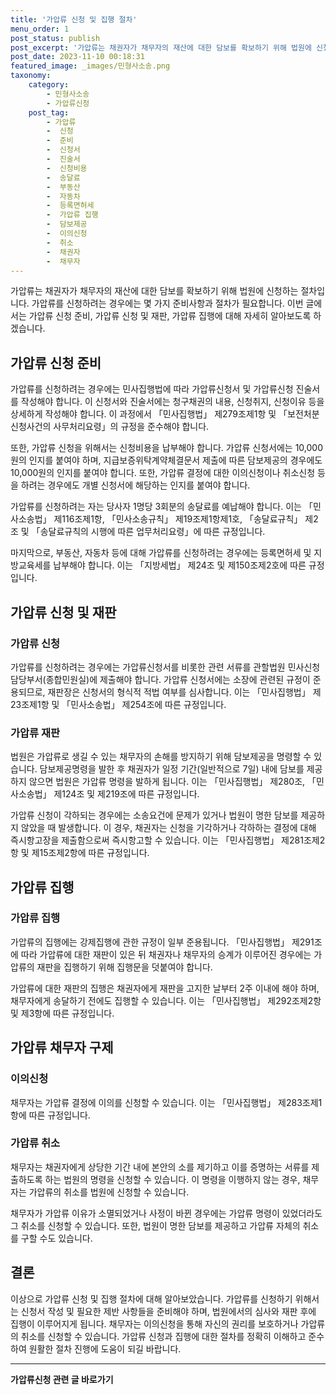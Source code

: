 ```yaml
---
title: '가압류 신청 및 집행 절차'
menu_order: 1
post_status: publish
post_excerpt: '가압류는 채권자가 채무자의 재산에 대한 담보를 확보하기 위해 법원에 신청하는 절차입니다. 가압류를 신청하려는 경우에는 몇 가지 준비사항과 절차가 필요합니다. 이번 글에서는 가압류 신청 준비, 가압류 신청 및 재판, 가압류 집행에 대해 자세히 알아보도록 하겠습니다.'
post_date: 2023-11-10 00:18:31
featured_image: _images/민형사소송.png
taxonomy:
    category:
        - 민형사소송
        - 가압류신청
    post_tag:
        - 가압류
        -  신청
        -  준비
        -  신청서
        -  진술서
        -  신청비용
        -  송달료
        -  부동산
        -  자동차
        -  등록면허세
        -  가압류 집행
        -  담보제공
        -  이의신청
        -  취소
        -  채권자
        -  채무자
---
```



가압류는 채권자가 채무자의 재산에 대한 담보를 확보하기 위해 법원에 신청하는 절차입니다. 가압류를 신청하려는 경우에는 몇 가지 준비사항과 절차가 필요합니다. 이번 글에서는 가압류 신청 준비, 가압류 신청 및 재판, 가압류 집행에 대해 자세히 알아보도록 하겠습니다.

## 가압류 신청 준비

가압류를 신청하려는 경우에는 민사집행법에 따라 가압류신청서 및 가압류신청 진술서를 작성해야 합니다. 이 신청서와 진술서에는 청구채권의 내용, 신청취지, 신청이유 등을 상세하게 작성해야 합니다. 이 과정에서 「민사집행법」 제279조제1항 및 「보전처분 신청사건의 사무처리요령」의 규정을 준수해야 합니다.

또한, 가압류 신청을 위해서는 신청비용을 납부해야 합니다. 가압류 신청서에는 10,000원의 인지를 붙여야 하며, 지급보증위탁계약체결문서 제출에 따른 담보제공의 경우에도 10,000원의 인지를 붙여야 합니다. 또한, 가압류 결정에 대한 이의신청이나 취소신청 등을 하려는 경우에도 개별 신청서에 해당하는 인지를 붙여야 합니다.

가압류를 신청하려는 자는 당사자 1명당 3회분의 송달료를 예납해야 합니다. 이는 「민사소송법」 제116조제1항, 「민사소송규칙」 제19조제1항제1호, 「송달료규칙」 제2조 및 「송달료규칙의 시행에 따른 업무처리요령」에 따른 규정입니다.

마지막으로, 부동산, 자동차 등에 대해 가압류를 신청하려는 경우에는 등록면허세 및 지방교육세를 납부해야 합니다. 이는 「지방세법」 제24조 및 제150조제2호에 따른 규정입니다.


## 가압류 신청 및 재판

### 가압류 신청

가압류를 신청하려는 경우에는 가압류신청서를 비롯한 관련 서류를 관할법원 민사신청 담당부서(종합민원실)에 제출해야 합니다. 가압류 신청서에는 소장에 관련된 규정이 준용되므로, 재판장은 신청서의 형식적 적법 여부를 심사합니다. 이는 「민사집행법」 제23조제1항 및 「민사소송법」 제254조에 따른 규정입니다.

### 가압류 재판

법원은 가압류로 생길 수 있는 채무자의 손해를 방지하기 위해 담보제공을 명령할 수 있습니다. 담보제공명령을 발한 후 채권자가 일정 기간(일반적으로 7일) 내에 담보를 제공하지 않으면 법원은 가압류 명령을 발하게 됩니다. 이는 「민사집행법」 제280조, 「민사소송법」 제124조 및 제219조에 따른 규정입니다.

가압류 신청이 각하되는 경우에는 소송요건에 문제가 있거나 법원이 명한 담보를 제공하지 않았을 때 발생합니다. 이 경우, 채권자는 신청을 기각하거나 각하하는 결정에 대해 즉시항고장을 제출함으로써 즉시항고할 수 있습니다. 이는 「민사집행법」 제281조제2항 및 제15조제2항에 따른 규정입니다.


## 가압류 집행

### 가압류 집행

가압류의 집행에는 강제집행에 관한 규정이 일부 준용됩니다. 「민사집행법」 제291조에 따라 가압류에 대한 재판이 있은 뒤 채권자나 채무자의 승계가 이루어진 경우에는 가압류의 재판을 집행하기 위해 집행문을 덧붙여야 합니다.

가압류에 대한 재판의 집행은 채권자에게 재판을 고지한 날부터 2주 이내에 해야 하며, 채무자에게 송달하기 전에도 집행할 수 있습니다. 이는 「민사집행법」 제292조제2항 및 제3항에 따른 규정입니다.


## 가압류 채무자 구제

### 이의신청

채무자는 가압류 결정에 이의를 신청할 수 있습니다. 이는 「민사집행법」 제283조제1항에 따른 규정입니다.

### 가압류 취소

채무자는 채권자에게 상당한 기간 내에 본안의 소를 제기하고 이를 증명하는 서류를 제출하도록 하는 법원의 명령을 신청할 수 있습니다. 이 명령을 이행하지 않는 경우, 채무자는 가압류의 취소를 법원에 신청할 수 있습니다.

채무자가 가압류 이유가 소멸되었거나 사정이 바뀐 경우에는 가압류 명령이 있었더라도 그 취소를 신청할 수 있습니다. 또한, 법원이 명한 담보를 제공하고 가압류 자체의 취소를 구할 수도 있습니다.

## 결론

이상으로 가압류 신청 및 집행 절차에 대해 알아보았습니다. 가압류를 신청하기 위해서는 신청서 작성 및 필요한 제반 사항들을 준비해야 하며, 법원에서의 심사와 재판 후에 집행이 이루어지게 됩니다. 채무자는 이의신청을 통해 자신의 권리를 보호하거나 가압류의 취소를 신청할 수 있습니다. 가압류 신청과 집행에 대한 절차를 정확히 이해하고 준수하여 원활한 절차 진행에 도움이 되길 바랍니다.
<!-- wp:separator -->
<hr class="wp-block-separator has-alpha-channel-opacity"/>
<!-- /wp:separator -->

<!-- wp:group {"backgroundColor":"base","layout":{"type":"constrained"}} -->
<div class="wp-block-group has-base-background-color has-background"><!-- wp:paragraph {"align":"center","fontSize":"medium"} -->
<p class="has-text-align-center has-large-font-size"><strong>가압류신청 관련 글 바로가기</strong></p>
<!-- /wp:paragraph -->


<!-- wp:latest-posts
{"categories":[{"id":14445,"count":19,"description":"","link":"https://uknowlaw.com/category/%ea%b0%80%ec%95%95%eb%a5%98%ec%8b%a0%ec%b2%ad/","name":"가압류신청","slug":"가압류신청","taxonomy":"category","parent":0,"meta":[],"_links":{"self":[{"href":"https://uknowlaw.com/wp-json/wp/v2/categories/14445"}],"collection":[{"href":"https://uknowlaw.com/wp-json/wp/v2/categories"}],"about":[{"href":"https://uknowlaw.com/wp-json/wp/v2/taxonomies/category"}],"wp:post_type":[{"href":"https://uknowlaw.com/wp-json/wp/v2/posts?categories=14445"}],"curies":[{"name":"wp","href":"https://api.w.org/{rel}","templated":true}]}}],"postsToShow":100,"excerptLength":28,"postLayout":"grid","columns":2,"featuredImageAlign":"left","featuredImageSizeSlug":"large","fontSize":"small"} /--></div>
<!-- /wp:group -->